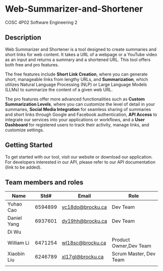 # Web-Summarizer-and-Shortener
COSC 4P02 Software Engineering 2 
## Description
Web Summarizer and Shortener is a tool designed to create summaries and short links for web content. It takes a URL of a webpage or a YouTube video as an input and returns a summary and a shortened URL. This tool offers both free and pro features.

The free features include **Short Link Creation**, where you can generate short, manageable links from lengthy URLs, and **Summarization**, which utilizes Natural Language Processing (NLP) or Large Language Models (LLMs) to summarize the content of a given web URL.

The pro features offer more advanced functionalities such as **Custom Summarization Levels**, where you can customize the level of detail in your summaries, **Social Media Integration** for seamless sharing of summaries and short links through Google and Facebook authentication, **API Access** to integrate our services into your applications or workflows, and a **User Dashboard** for registered users to track their activity, manage links, and customize settings.

## Getting Started

To get started with our tool, visit our website or download our application. For developers interested in our API, please refer to our API documentation (link to be added).
## Team members and roles
| Name |Std#|Email|Role|
|-----|----|------------------|----|
|Yuhao  Cao|6594899 |yc18do@brocku.ca|  Dev Team |
|Daniel Yang|6937601|dy19hh@brocku.ca|  Dev Team |      
|Di Wu |    |                   |    |     
| William Li|6471254|wl18sc@brocku.ca|Product Owner,Dev Team|      
|Xiaobin Liu|6246789|xl17gl@brocku.ca|Scrum Master, Dev Team|         
|      |    |                   |    |      

